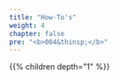 ```yaml
---
title: "How-To's"
weight: 4
chapter: false
pre: "<b>004&thinsp;</b>"
---
```


{{% children depth="1" %}}
